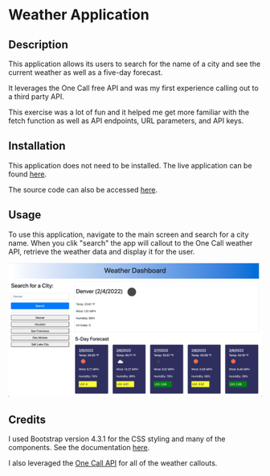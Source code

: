 # Weather Application

## Description

This application allows its users to search for the name of a city and see the current weather as well as a five-day forecast.

It leverages the One Call free API and was my first experience calling out to a third party API.

This exercise was a lot of fun and it helped me get more familiar with the fetch function as well as API endpoints, URL parameters, and API keys.

## Installation

This application does not need to be installed. The live application can be found [here](https://cleave13.github.io/weather-app/).

The source code can also be accessed [here](https://github.com/cleave13/weather-app).

## Usage

To use this application, navigate to the main screen and search for a city name. When you clik "search" the app will callout to the One Call weather API, retrieve the weather data and display it for the user.

![Weather App Screenshot](./assets/images/weather-app.png)

## Credits

I used Bootstrap version 4.3.1 for the CSS styling and many of the components. See the documentation [here](https://getbootstrap.com/docs/4.3/getting-started/introduction/).

I also leveraged the [One Call API](https://openweathermap.org/) for all of the weather callouts.
